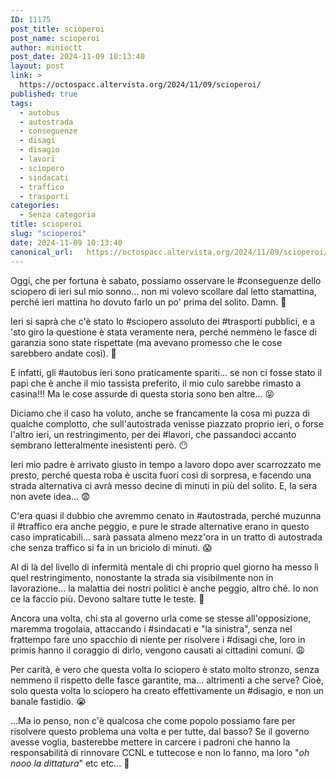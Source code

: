 ```yaml
---
ID: 11175
post_title: scioperoi
post_name: scioperoi
author: minioctt
post_date: 2024-11-09 10:13:40
layout: post
link: >
  https://octospacc.altervista.org/2024/11/09/scioperoi/
published: true
tags:
  - autobus
  - autostrada
  - conseguenze
  - disagi
  - disagio
  - lavori
  - sciopero
  - sindacati
  - traffico
  - trasporti
categories:
  - Senza categoria
title: scioperoi
slug: "scioperoi"
date: 2024-11-09 10:13:40
canonical_url:   https://octospacc.altervista.org/2024/11/09/scioperoi/
---
```

<!-- wp:paragraph -->
<p markdown="1">Oggi, che per fortuna è sabato, possiamo osservare le #conseguenze dello sciopero di ieri sul mio sonno... non mi volevo scollare dal letto stamattina, perché ieri mattina ho dovuto farlo un po' prima del solito. Damn. 🥱</p>
<!-- /wp:paragraph -->

<!-- wp:paragraph -->
<p markdown="1">Ieri si saprà che c'è stato lo #sciopero assoluto dei #trasporti pubblici, e a 'sto giro la questione è stata veramente nera, perché nemmeno le fasce di garanzia sono state rispettate (ma avevano promesso che le cose sarebbero andate così). 🤒</p>
<!-- /wp:paragraph -->

<!-- wp:paragraph -->
<p markdown="1">E infatti, gli #autobus ieri sono praticamente spariti... se non ci fosse stato il papi che è anche il mio tassista preferito, il mio culo sarebbe rimasto a casina!!! Ma le cose assurde di questa storia sono ben altre... 😝</p>
<!-- /wp:paragraph -->

<!-- wp:paragraph -->
<p markdown="1">Diciamo che il caso ha voluto, anche se francamente la cosa mi puzza di qualche complotto, che sull'autostrada venisse piazzato proprio ieri, o forse l'altro ieri, un restringimento, per dei #lavori, che passandoci accanto sembrano letteralmente inesistenti però. 😶</p>
<!-- /wp:paragraph -->

<!-- wp:paragraph -->
<p markdown="1">Ieri mio padre è arrivato giusto in tempo a lavoro dopo aver scarrozzato me presto, perché questa roba è uscita fuori così di sorpresa, e facendo una strada alternativa ci avrà messo decine di minuti in più del solito. E, la sera non avete idea... 😨</p>
<!-- /wp:paragraph -->

<!-- wp:paragraph -->
<p markdown="1">C'era quasi il dubbio che avremmo cenato in #autostrada, perché muzunna il #traffico era anche peggio, e pure le strade alternative erano in questo caso impraticabili... sarà passata almeno mezz'ora in un tratto di autostrada che senza traffico si fa in un briciolo di minuti. 😱</p>
<!-- /wp:paragraph -->

<!-- wp:paragraph -->
<p markdown="1">Al di là del livello di infermità mentale di chi proprio quel giorno ha messo lì quel restringimento, nonostante la strada sia visibilmente non in lavorazione... la malattia dei nostri politici è anche peggio, altro ché. Io non ce la faccio più. Devono saltare tutte le teste. 👿</p>
<!-- /wp:paragraph -->

<!-- wp:paragraph -->
<p markdown="1">Ancora una volta, chi sta al governo urla come se stesse all'opposizione, maremma trogolaia, attaccando i #sindacati e "la sinistra", senza nel frattempo fare uno spacchio di niente per risolvere i #disagi che, loro in primis hanno il coraggio di dirlo, vengono causati ai cittadini comuni. 😩</p>
<!-- /wp:paragraph -->

<!-- wp:paragraph -->
<p markdown="1">Per carità, è vero che questa volta lo sciopero è stato molto stronzo, senza nemmeno il rispetto delle fasce garantite, ma... altrimenti a che serve? Cioè, solo questa volta lo sciopero ha creato effettivamente un #disagio, e non un banale fastidio. 😭</p>
<!-- /wp:paragraph -->

<!-- wp:paragraph -->
<p markdown="1">...Ma io penso, non c'è qualcosa che come popolo possiamo fare per risolvere questo problema una volta e per tutte, dal basso? Se il governo avesse voglia, basterebbe mettere in carcere i padroni che hanno la responsabilità di rinnovare CCNL e tuttecose e non lo fanno, ma loro "<em>oh nooo la dittatura</em>" etc etc... 👹</p>
<!-- /wp:paragraph -->